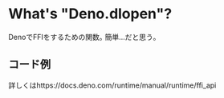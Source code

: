 # What's "Deno.dlopen"?
DenoでFFIをするための関数｡
簡単...だと思う｡

## コード例

詳しくはhttps://docs.deno.com/runtime/manual/runtime/ffi_api

```typescript



```